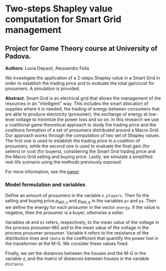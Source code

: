 # Two-steps Shapley value computation for Smart Grid management
## Project for Game Theory course at University of Padova.

**Authors**: Lucia Depaoli, Alessandro Fella

We investigate the application of a 2-steps Shapley value in a Smart Grid in order to establish the trading price and to evaluate the total gain/cost for prosumers. A simulation is provided.

**Abstract**: Smart Grid is an electrical grid that allows the management of the resources in an ”intelligent” way. This includes the smart allocation of supplies where it is needed, the trading of energy between consumers that are able to produce electricity (prosumer), the exchange of energy at low-level voltage to minimize the power loss and so on. In this research we use a coalitional game theoretical approach to study the trading price and the coalitions formation of a set of prosumers distributed around a Macro Grid. Our approach works through the computation of two set of Shapley values. The first one is used to establish the trading price in a coalition of prosumers, while the second one is used to evaluate the final gain (for sellers) or cost (for buyers), considering the Smart Grid trading price and the Macro Grid selling and buying price. Lastly, we simulate a simplified real-life scenario using the methods previously exposed.

For more information, see the [paper](https://github.com/luciadepaoli/smart-grid-shapley-value/blob/main/Smart_Grid_Depaoli_Fella.pdf)

### Model formulation and variables
Define an amount of prosumers in the variable `n_players`. Then fix the selling and buying price $p_{MG,s}$ and $p_{MG,b}$ in the variables `pv` and `pa`. Then we define the energy for each prosumer in the vector `energy`. If the value is negative, then the prosumer is a buyer, otherwise a seller. 

Variables `U0` and `U1` refers, respectively, to the mean value of the voltage in the process prosumer-MG and to the mean value of the voltage in the process prosumer-prosumer. Variable `R` refers to the resistance of the distribution lines and `\beta` is the coefficient that quantify the power lost in the transformer at the M-G. We consider these values fixed.

Finally, we set the distances between the houses and the M-G in the variable `d`, and the matrix of distances between houses in the variable `distance`.
